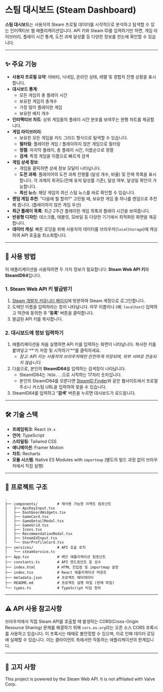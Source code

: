 
# 스팀 대시보드 (Steam Dashboard)



**스팀 대시보드**는 사용자의 Steam 프로필 데이터를 시각적으로 분석하고 탐색할 수 있는 인터랙티브 웹 애플리케이션입니다. API 키와 Steam ID를 입력하기만 하면, 게임 라이브러리, 플레이 시간 통계, 도전 과제 달성률 등 다양한 정보를 한눈에 확인할 수 있습니다.

---

## ✨ 주요 기능

-   **사용자 프로필 요약**: 아바타, 닉네임, 온라인 상태, 레벨 및 경험치 진행 상황을 표시합니다.
-   **대시보드 통계**:
    -   모든 게임의 총 플레이 시간
    -   보유한 게임의 총개수
    -   가장 많이 플레이한 게임
    -   보유한 배지 개수
-   **인터랙티브 차트**: 상위 게임들의 플레이 시간 분포를 보여주는 원형 차트를 제공합니다.
-   **게임 라이브러리**:
    -   보유한 모든 게임을 카드 그리드 형식으로 탐색할 수 있습니다.
    -   **필터링**: 플레이한 게임 / 플레이하지 않은 게임으로 필터링
    -   **정렬**: 마지막 플레이, 총 플레이 시간, 이름순으로 정렬
    -   **검색**: 특정 게임을 이름으로 빠르게 검색
-   **게임 상세 정보**:
    -   게임을 클릭하면 상세 정보 모달이 나타납니다.
    -   **도전 과제**: 플레이어의 도전 과제 진행률 (달성 개수, 비율) 및 전체 목록을 표시합니다. 각 과제의 희귀도(전체 유저 달성률 기준), 달성 여부, 달성일 확인이 가능합니다.
    -   **최신 뉴스**: 해당 게임의 최신 스팀 뉴스를 바로 확인할 수 있습니다.
-   **랜덤 게임 추천**: "다음에 뭘 할까?" 고민될 때, 보유한 게임 중 하나를 랜덤으로 추천해 줍니다. (플레이하지 않은 게임 우선)
-   **최근 플레이 목록**: 최근 2주간 플레이한 게임 목록과 플레이 시간을 보여줍니다.
-   **반응형 디자인**: 데스크톱, 태블릿, 모바일 등 다양한 기기에서 최적화된 화면을 제공합니다.
-   **데이터 캐싱**: 빠른 로딩을 위해 사용자의 데이터를 브라우저(`localStorage`)에 캐싱하여 API 호출을 최소화합니다.

---

## 🚀 사용 방법

이 애플리케이션을 사용하려면 두 가지 정보가 필요합니다: **Steam Web API 키**와 **SteamID64**입니다.

### 1. Steam Web API 키 발급받기

1.  [Steam 개발자 커뮤니티 페이지](https://steamcommunity.com/dev/apikey)에 방문하여 Steam 계정으로 로그인합니다.
2.  도메인 이름을 입력하라는 창이 나타납니다. 아무 이름이나 (예: `localhost`) 입력하고 약관에 동의한 후 **'등록'** 버튼을 클릭합니다.
3.  발급된 API 키를 복사합니다.

### 2. 대시보드에 정보 입력하기

1.  애플리케이션을 처음 실행하면 API 키를 입력하는 화면이 나타납니다. 복사한 키를 붙여넣고 **'키 저장 및 시작하기'**를 클릭하세요.
    -   *참고: API 키는 사용자의 브라우저에만 안전하게 저장되며, 외부 서버로 전송되지 않습니다.*
2.  다음으로, 본인의 **SteamID64**를 입력하는 검색창이 나타납니다.
    -   SteamID64는 `7656...`으로 시작하는 17자리 숫자입니다.
    -   본인의 SteamID64를 모른다면 [SteamID Finder](https://www.steamidfinder.com/)와 같은 웹사이트에서 프로필 주소나 커스텀 URL을 입력하여 찾을 수 있습니다.
3.  SteamID64를 입력하고 **'검색'** 버튼을 누르면 대시보드가 로드됩니다.

---

## 🛠️ 기술 스택

-   **프레임워크**: React `19.x`
-   **언어**: TypeScript
-   **스타일링**: Tailwind CSS
-   **애니메이션**: Framer Motion
-   **차트**: Recharts
-   **모듈 시스템**: Native ES Modules with `importmap` (별도의 빌드 과정 없이 브라우저에서 직접 실행)

---

## 📂 프로젝트 구조

```
.
├── components/         # 재사용 가능한 리액트 컴포넌트
│   ├── ApiKeyInput.tsx
│   ├── DashboardWidgets.tsx
│   ├── GameCard.tsx
│   ├── GameDetailModal.tsx
│   ├── GameGrid.tsx
│   ├── Icons.tsx
│   ├── RecommendationModal.tsx
│   ├── SteamIdInput.tsx
│   └── UserProfileCard.tsx
├── services/           # API 호출 로직
│   └── steamService.ts
├── App.tsx             # 메인 애플리케이션 컴포넌트
├── constants.ts        # API 엔드포인트 등 상수
├── index.html          # HTML 진입점 및 importmap 설정
├── index.tsx           # React 애플리케이션 마운트
├── metadata.json       # 프로젝트 메타데이터
├── README.md           # 프로젝트 설명 파일 (현재 파일)
└── types.ts            # TypeScript 타입 정의
```

---

## ⚠️ API 사용 참고사항

브라우저에서 직접 Steam API를 호출할 때 발생하는 CORS(Cross-Origin Resource Sharing) 문제를 해결하기 위해 `cors.eu.org`라는 오픈 소스 CORS 프록시를 사용하고 있습니다. 이 프록시는 때때로 불안정할 수 있으며, 이로 인해 데이터 로딩에 실패할 수 있습니다. 이는 클라이언트 측에서만 작동하는 애플리케이션의 한계입니다.

---

## 📄 고지 사항

This project is powered by the Steam Web API. It is not affiliated with Valve Corp.
